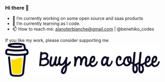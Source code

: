 ### Hi there 👋


- 🔭 I’m currently working on some open source and saas products
- 🌱 I’m currently learning as I code.
- 📫 How to reach me: alanoterblanche@gmail.com | @benehiko_codes

If you like my work, please consider supporting me 
[![buy me a coffee](https://github.com/Benehiko/Benehiko/blob/main/BMC%20logo%2Bwordmark%20-%20Black.png)](https://buymeacoff.ee/Benehiko)

